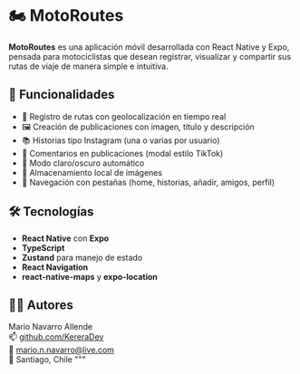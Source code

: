 # 🏍️ MotoRoutes

**MotoRoutes** es una aplicación móvil desarrollada con React Native y Expo, pensada para motociclistas que desean registrar, visualizar y compartir sus rutas de viaje de manera simple e intuitiva.

## 🚀 Funcionalidades

- 📍 Registro de rutas con geolocalización en tiempo real
- 🖼️ Creación de publicaciones con imagen, título y descripción
- 📚 Historias tipo Instagram (una o varias por usuario)
- 💬 Comentarios en publicaciones (modal estilo TikTok)
- 🌙 Modo claro/oscuro automático
- 🧠 Almacenamiento local de imágenes
- 🧭 Navegación con pestañas (home, historias, añadir, amigos, perfil)

## 🛠️ Tecnologías

- **React Native** con **Expo**
- **TypeScript**
- **Zustand** para manejo de estado
- **React Navigation**
- **react-native-maps** y **expo-location**

## 🧑‍💻 Autores

Mario Navarro Allende  
📫 [github.com/KereraDev](https://github.com/KereraDev)  
📧 mario.n.navarro@live.com  
📍 Santiago, Chile
"""
